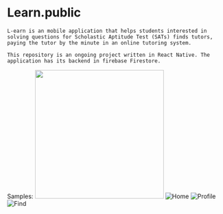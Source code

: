 # Learn.public

	L-earn is an mobile application that helps students interested in solving questions for Scholastic Aptitude Test (SATs) finds tutors, paying the tutor by the minute in an online tutoring system.

	This repository is an ongoing project written in React Native. The application has its backend in firebase Firestore.

Samples:
<img src="https://user-images.githubusercontent.com/60149913/161406843-d139b147-317a-4716-a3ab-62d64b7122f1.jpeg" width="300">
![Home](https://user-images.githubusercontent.com/60149913/161406839-bad654ad-a24b-4afd-b4aa-65a5f1716585.jpeg)
![Profile](https://user-images.githubusercontent.com/60149913/161406840-e13a5049-b7c4-4ef9-88b6-3e62ae528aa5.jpeg)
![Find](https://user-images.githubusercontent.com/60149913/161406842-eaa2e97f-b60f-4826-84c0-0ac4feb58283.jpeg)

